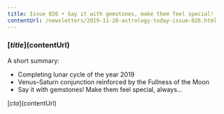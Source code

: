 ```yaml
---
title: Issue 026 • Say it with gemstones, make them feel special!
contentUrl: /newsletters/2019-11-28-astrology-today-issue-026.html
---
```


### [$title]($contentUrl)

A short summary:

* Completing lunar cycle of the year 2019
* Venus–Saturn conjunction reinforced by the Fullness of the Moon
* Say it with gemstones! Make them feel special, always…

[$cta]($contentUrl)